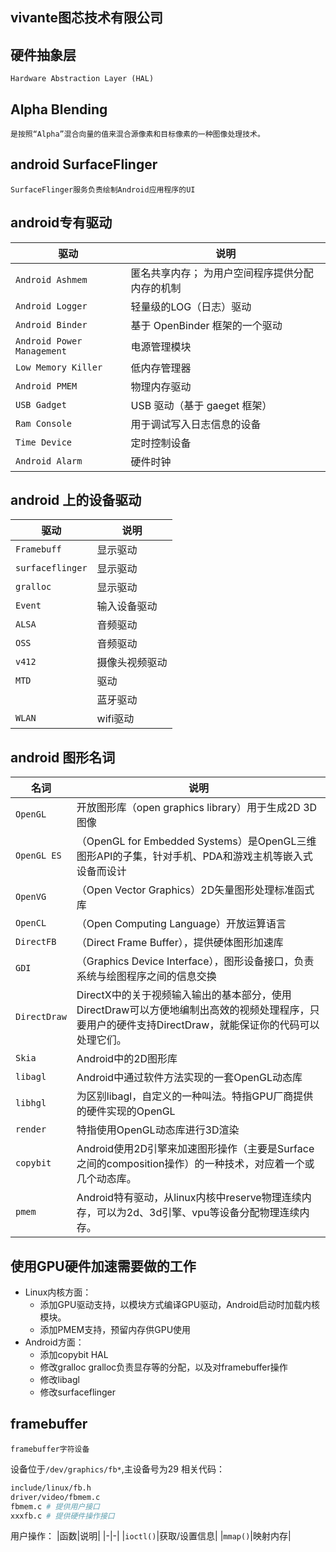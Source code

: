 ## vivante图芯技术有限公司

## 硬件抽象层
    Hardware Abstraction Layer (HAL)
## Alpha Blending
    是按照“Alpha”混合向量的值来混合源像素和目标像素的一种图像处理技术。
## android SurfaceFlinger
    SurfaceFlinger服务负责绘制Android应用程序的UI

## android专有驱动

|驱动|说明|
|-|-|
|`Android Ashmem`|匿名共享内存； 为用户空间程序提供分配内存的机制|
|`Android Logger`|轻量级的LOG（日志）驱动|
|`Android Binder`|基于 OpenBinder 框架的一个驱动|
|`Android Power Management`|电源管理模块|
|`Low Memory Killer`|低内存管理器|
|`Android PMEM`|物理内存驱动|
|`USB Gadget`|USB 驱动（基于 gaeget 框架）|
|`Ram Console`|用于调试写入日志信息的设备|
|`Time Device`|定时控制设备|
|`Android Alarm`|硬件时钟|

## android 上的设备驱动

|驱动|说明|
|-|-|
|`Framebuff`|显示驱动|
|`surfaceflinger`|显示驱动|
|`gralloc`|显示驱动|
|`Event`|输入设备驱动|
|`ALSA`|音频驱动|
|`OSS`|音频驱动|
|`v412`|摄像头视频驱动|
|`MTD`|驱动|
||蓝牙驱动|
|`WLAN`|wifi驱动|

## android 图形名词

|名词|说明|
|-|-|
|`OpenGL`|开放图形库（open graphics library）用于生成2D 3D图像|
|`OpenGL ES`|（OpenGL for Embedded Systems）是OpenGL三维图形API的子集，针对手机、PDA和游戏主机等嵌入式设备而设计|
|`OpenVG`|（Open Vector Graphics）2D矢量图形处理标准函式库|
|`OpenCL`|（Open Computing Language）开放运算语言|
|`DirectFB`|（Direct Frame Buffer），提供硬体图形加速库|
|`GDI`|（Graphics Device Interface），图形设备接口，负责系统与绘图程序之间的信息交换|
|`DirectDraw`|DirectX中的关于视频输入输出的基本部分，使用DirectDraw可以方便地编制出高效的视频处理程序，只要用户的硬件支持DirectDraw，就能保证你的代码可以处理它们。|
|`Skia`|Android中的2D图形库|
|`libagl`|Android中通过软件方法实现的一套OpenGL动态库|
|`libhgl`|为区别libagl，自定义的一种叫法。特指GPU厂商提供的硬件实现的OpenGL|
|`render`|特指使用OpenGL动态库进行3D渲染|
|`copybit`|Android使用2D引擎来加速图形操作（主要是Surface之间的composition操作）的一种技术，对应着一个或几个动态库。|
|`pmem`|Android特有驱动，从linux内核中reserve物理连续内存，可以为2d、3d引擎、vpu等设备分配物理连续内存。|


## 使用GPU硬件加速需要做的工作
* Linux内核方面：
	* 添加GPU驱动支持，以模块方式编译GPU驱动，Android启动时加载内核模块。
	* 添加PMEM支持，预留内存供GPU使用
* Android方面：
	* 添加copybit HAL
	* 修改gralloc gralloc负责显存等的分配，以及对framebuffer操作
	* 修改libagl
	* 修改surfaceflinger
## framebuffer
    framebuffer字符设备

设备位于`/dev/graphics/fb*`,主设备号为29
相关代码：
```sh
include/linux/fb.h
driver/video/fbmem.c
fbmem.c	# 提供用户接口
xxxfb.c	# 提供硬件操作接口
```
用户操作：
|函数|说明|
|-|-|
|`ioctl()`|获取/设置信息|
|`mmap()`|映射内存|








